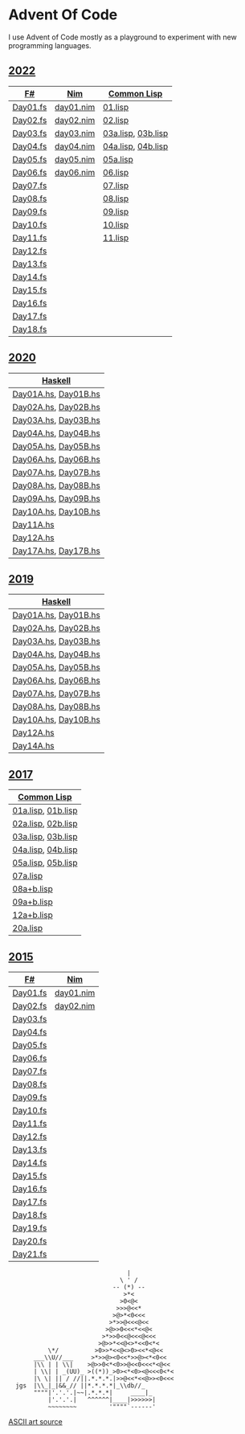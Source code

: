 # Advent Of Code

I use Advent of Code mostly as a playground to experiment with new programming
languages.

## [2022](./2022)

| [F#](./2022/aoc-2022-fs/) | [Nim](./2022/aoc-2022-nim/) | [Common Lisp](./2022/aoc-2022-cl/) |
| ------------------------ | ------------------------ | ------------------------ |
| [Day01.fs](./2022/aoc-2022-fs/Day01.fs) | [day01.nim](./2022/aoc-2022-nim/day01.nim) | [01.lisp](./2022/aoc-2022-cl/src/01.lisp) |
| [Day02.fs](./2022/aoc-2022-fs/Day02.fs) | [day02.nim](./2022/aoc-2022-nim/day02.nim) | [02.lisp](./2022/aoc-2022-cl/src/02.lisp) |
| [Day03.fs](./2022/aoc-2022-fs/Day03.fs) | [day03.nim](./2022/aoc-2022-nim/day03.nim) | [03a.lisp](./2022/aoc-2022-cl/src/03a.lisp), [03b.lisp](./2022/aoc-2022-cl/src/03b.lisp) |
| [Day04.fs](./2022/aoc-2022-fs/Day04.fs) | [day04.nim](./2022/aoc-2022-nim/day04.nim) | [04a.lisp](./2022/aoc-2022-cl/src/04a.lisp), [04b.lisp](./2022/aoc-2022-cl/src/04b.lisp) |
| [Day05.fs](./2022/aoc-2022-fs/Day05.fs) | [day05.nim](./2022/aoc-2022-nim/day05.nim) | [05a.lisp](./2022/aoc-2022-cl/src/05a.lisp) |
| [Day06.fs](./2022/aoc-2022-fs/Day06.fs) | [day06.nim](./2022/aoc-2022-nim/day06.nim) | [06.lisp](./2022/aoc-2022-cl/src/06.lisp) |
| [Day07.fs](./2022/aoc-2022-fs/Day07.fs) | | [07.lisp](./2022/aoc-2022-cl/src/07.lisp) |
| [Day08.fs](./2022/aoc-2022-fs/Day08.fs) | | [08.lisp](./2022/aoc-2022-cl/src/08.lisp) |
| [Day09.fs](./2022/aoc-2022-fs/Day09.fs) | | [09.lisp](./2022/aoc-2022-cl/src/09.lisp) |
| [Day10.fs](./2022/aoc-2022-fs/Day10.fs) | | [10.lisp](./2022/aoc-2022-cl/src/10.lisp) |
| [Day11.fs](./2022/aoc-2022-fs/Day11.fs) | | [11.lisp](./2022/aoc-2022-cl/src/11.lisp) |
| [Day12.fs](./2022/aoc-2022-fs/Day12.fs) | | |
| [Day13.fs](./2022/aoc-2022-fs/Day13.fs) | | |
| [Day14.fs](./2022/aoc-2022-fs/Day14.fs) | | |
| [Day15.fs](./2022/aoc-2022-fs/Day15.fs) | | |
| [Day16.fs](./2022/aoc-2022-fs/Day16.fs) | | |
| [Day17.fs](./2022/aoc-2022-fs/Day17.fs) | | |
| [Day18.fs](./2022/aoc-2022-fs/Day18.fs) | | |


## [2020](./2020)

|[Haskell](./2020/aoc-2020-hs/) |
| ------------------------ |
| [Day01A.hs](./2020/aoc-2020-hs/src/Day01A.hs), [Day01B.hs](./2019/aoc-2020-hs/src/Day01B.hs) |
| [Day02A.hs](./2020/aoc-2020-hs/src/Day02A.hs), [Day02B.hs](./2019/aoc-2020-hs/src/Day02B.hs) |
| [Day03A.hs](./2020/aoc-2020-hs/src/Day03A.hs), [Day03B.hs](./2019/aoc-2020-hs/src/Day03B.hs) |
| [Day04A.hs](./2020/aoc-2020-hs/src/Day04A.hs), [Day04B.hs](./2019/aoc-2020-hs/src/Day04B.hs) |
| [Day05A.hs](./2020/aoc-2020-hs/src/Day05A.hs), [Day05B.hs](./2019/aoc-2020-hs/src/Day05B.hs) |
| [Day06A.hs](./2020/aoc-2020-hs/src/Day06A.hs), [Day06B.hs](./2019/aoc-2020-hs/src/Day06B.hs) |
| [Day07A.hs](./2020/aoc-2020-hs/src/Day07A.hs), [Day07B.hs](./2019/aoc-2020-hs/src/Day07B.hs) |
| [Day08A.hs](./2020/aoc-2020-hs/src/Day08A.hs), [Day08B.hs](./2019/aoc-2020-hs/src/Day08B.hs) |
| [Day09A.hs](./2020/aoc-2020-hs/src/Day09A.hs), [Day09B.hs](./2019/aoc-2020-hs/src/Day09B.hs) |
| [Day10A.hs](./2020/aoc-2020-hs/src/Day10A.hs), [Day10B.hs](./2019/aoc-2020-hs/src/Day10B.hs) |
| [Day11A.hs](./2020/aoc-2020-hs/src/Day11A.hs) |
| [Day12A.hs](./2020/aoc-2020-hs/src/Day12A.hs) |
| [Day17A.hs](./2020/aoc-2020-hs/src/Day17A.hs), [Day17B.hs](./2020/aoc-2020-hs/src/Day17B.hs) |

## [2019](./2019)

|[Haskell](./2019/aoc-2019-hs/) |
| ------------------------ |
| [Day01A.hs](./2019/aoc-2019-hs/src/Day01A.hs), [Day01B.hs](./2019/aoc-2019-hs/src/Day01B.hs) |
| [Day02A.hs](./2019/aoc-2019-hs/src/Day02A.hs), [Day02B.hs](./2019/aoc-2019-hs/src/Day02B.hs) |
| [Day03A.hs](./2019/aoc-2019-hs/src/Day03A.hs), [Day03B.hs](./2019/aoc-2019-hs/src/Day03B.hs) |
| [Day04A.hs](./2019/aoc-2019-hs/src/Day04A.hs), [Day04B.hs](./2019/aoc-2019-hs/src/Day04B.hs) |
| [Day05A.hs](./2019/aoc-2019-hs/src/Day05A.hs), [Day05B.hs](./2019/aoc-2019-hs/src/Day05B.hs) |
| [Day06A.hs](./2019/aoc-2019-hs/src/Day06A.hs), [Day06B.hs](./2019/aoc-2019-hs/src/Day06B.hs) |
| [Day07A.hs](./2019/aoc-2019-hs/src/Day07A.hs), [Day07B.hs](./2019/aoc-2019-hs/src/Day07B.hs) |
| [Day08A.hs](./2019/aoc-2019-hs/src/Day08A.hs), [Day08B.hs](./2019/aoc-2019-hs/src/Day08B.hs) |
| [Day10A.hs](./2019/aoc-2019-hs/src/Day10A.hs), [Day10B.hs](./2019/aoc-2019-hs/src/Day10B.hs) |
| [Day12A.hs](./2019/aoc-2019-hs/src/Day12A.hs) |
| [Day14A.hs](./2019/aoc-2019-hs/src/Day14A.hs) |


## [2017](./2017)

|[Common Lisp](./2017/aoc-2017-cl/) |
| ------------------------ |
| [01a.lisp](./2017/aoc-2017-cl/01a.lisp), [01b.lisp](./2017/aoc-2017-cl/01b.lisp) |
| [02a.lisp](./2017/aoc-2017-cl/02a.lisp), [02b.lisp](./2017/aoc-2017-cl/02b.lisp) |
| [03a.lisp](./2017/aoc-2017-cl/03a.lisp), [03b.lisp](./2017/aoc-2017-cl/03b.lisp) |
| [04a.lisp](./2017/aoc-2017-cl/04a.lisp), [04b.lisp](./2017/aoc-2017-cl/04b.lisp) |
| [05a.lisp](./2017/aoc-2017-cl/05a.lisp), [05b.lisp](./2017/aoc-2017-cl/05b.lisp) |
| [07a.lisp](./2017/aoc-2017-cl/07a.lisp) |
| [08a+b.lisp](./2017/aoc-2017-cl/08a+b.lisp) |
| [09a+b.lisp](./2017/aoc-2017-cl/09a+b.lisp) |
| [12a+b.lisp](./2017/aoc-2017-cl/12a+b.lisp) |
| [20a.lisp](./2017/aoc-2017-cl/20a.lisp) |

## [2015](./2015)

|[F#](./2015/aoc-2015-fs/) | [Nim](./2015/aoc-2015-nim) |
| ------------------------ | -------------------------- |
| [Day01.fs](./2015/aoc-2015-fs/Day01.fs) | [day01.nim](./2015/aoc-2015-nim/day01.nim) |
| [Day02.fs](./2015/aoc-2015-fs/Day02.fs) | [day02.nim](./2015/aoc-2015-nim/day02.nim) |
| [Day03.fs](./2015/aoc-2015-fs/Day03.fs) | |
| [Day04.fs](./2015/aoc-2015-fs/Day04.fs) | |
| [Day05.fs](./2015/aoc-2015-fs/Day05.fs) | |
| [Day06.fs](./2015/aoc-2015-fs/Day06.fs) | |
| [Day07.fs](./2015/aoc-2015-fs/Day07.fs) | |
| [Day08.fs](./2015/aoc-2015-fs/Day08.fs) | |
| [Day09.fs](./2015/aoc-2015-fs/Day09.fs) | |
| [Day10.fs](./2015/aoc-2015-fs/Day10.fs) | |
| [Day11.fs](./2015/aoc-2015-fs/Day11.fs) | |
| [Day12.fs](./2015/aoc-2015-fs/Day12.fs) | |
| [Day13.fs](./2015/aoc-2015-fs/Day13.fs) | |
| [Day14.fs](./2015/aoc-2015-fs/Day14.fs) | |
| [Day15.fs](./2015/aoc-2015-fs/Day15.fs) | |
| [Day16.fs](./2015/aoc-2015-fs/Day16.fs) | |
| [Day17.fs](./2015/aoc-2015-fs/Day17.fs) | |
| [Day18.fs](./2015/aoc-2015-fs/Day18.fs) | |
| [Day19.fs](./2015/aoc-2015-fs/Day19.fs) | |
| [Day20.fs](./2015/aoc-2015-fs/Day20.fs) | |
| [Day21.fs](./2015/aoc-2015-fs/Day21.fs) | |

```text
                                 |
                               \ ' /
                             -- (*) --
                                >*<
                               >0<@<
                              >>>@<<*
                             >@>*<0<<<
                            >*>>@<<<@<<
                           >@>>0<<<*<<@<
                          >*>>0<<@<<<@<<<
                         >@>>*<<@<>*<<0<*<
           \*/          >0>>*<<@<>0><<*<@<<
       ___\\U//___     >*>>@><0<<*>>@><*<0<<
       |\\ | | \\|    >@>>0<*<0>>@<<0<<<*<@<<
       | \\| | _(UU)_ >((*))_>0><*<0><@<<<0<*<
       |\ \| || / //||.*.*.*.|>>@<<*<<@>><0<<<
  jgs  |\\_|_|&&_// ||*.*.*.*|_\\db//_
       """"|'.'.'.|~~|.*.*.*|     ____|_
           |'.'.'.|   ^^^^^^|____|>>>>>>|
           ~~~~~~~~         '""""`------'
```

[ASCII art source](https://asciiart.website/index.php?art=holiday/christmas/trees)
